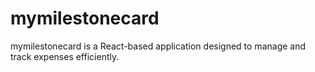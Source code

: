 # mymilestonecard
mymilestonecard is a React-based application designed to manage and track expenses efficiently.
